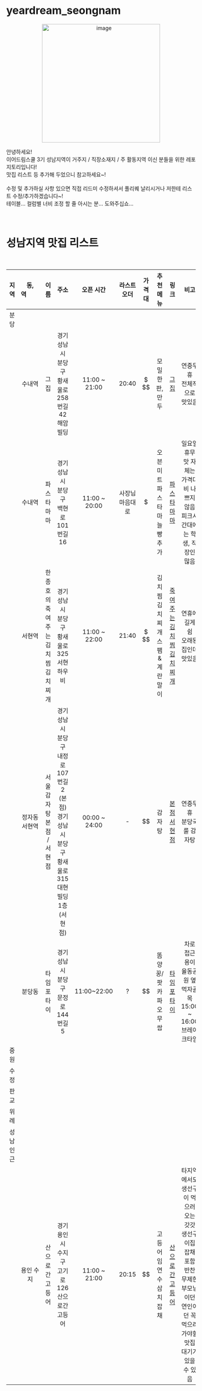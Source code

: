 # yeardream_seongnam

<p align='center'>
  <img width="314" alt="image" src="https://github.com/jasonheesanglee/yeardream_seongnam/assets/123557477/03cb85cb-ea80-4f3b-aaa2-096342eb9ca1">
</p>

안녕하세요! <br>
이어드림스쿨 3기 성남지역이 거주지 / 직장소재지 / 주 활동지역 이신 분들을 위한 레포지토리입니다! <br>
맛집 리스트 등 추가해 두었으니 참고하세요~! <br>
<br>
수정 및 추가하실 사항 있으면 직접 리드미 수정하셔서 풀리퀘 날리시거나 저한테 리스트 수정/추가하겠습니다~!<br>
테이블... 컬럼별 너비 조정 할 줄 아시는 분... 도와주십쇼...<br>
<br><br>

# 성남지역 맛집 리스트
<br>

|지역|동, 역&nbsp;&nbsp;&nbsp;&nbsp;&nbsp;&nbsp;&nbsp;&nbsp;|이름|주소|오픈 시간|라스트<br>오더|가격대|추천<br>메뉴|링크|비고|
| :---: | :---: | :---: | :---: | :---: | :---: | :---: | :---: | :---: | :---: |
|분당|||||||||
||수내역|그집|경기 성남시 분당구 황새울로258번길 42 해암빌딩|11:00 ~ 21:00|20:40|\$<br>$$|모밀한판, 만두|[그집](https://naver.me/FXZr5ogM)|연중무휴<br>전체적으로 맛있음|
||수내역|파스타마마|경기 성남시 분당구 백현로101번길 16|11:00 ~ 20:00|사장님<br>마음대로|$|오븐미트<br>파스타<br>마늘빵 추가|[파스타마마](https://naver.me/xRQU5LW2)|일요일 휴무<br>맛 자체는 가격대비 나쁘지 않음<br>피크시간대에는 학생, 직장인 많음|
||서현역|한종호의 죽여주는 김치찜 김치찌개|경기 성남시 분당구 황새울로 325 서현하우비|11:00 ~ 22:00|21:40|\$<br>$$|김치찜<br>김치찌개<br>스팸&계란말이|[죽여주는김치찜김치찌개](https://naver.me/FU3QLidr)|연휴에 길게 쉼<br>오래된 집인데 맛있음|
||정자동<br>서현역|서울감자탕<br>본점 / 서현점|경기 성남시 분당구 내정로107번길 2 (본점)<br>경기 성남시 분당구 황새울로 315 대현빌딩 1층 (서현점)|00:00 ~ 24:00|-|\$$|감자탕|[본점](https://naver.me/FLBkTVsD)<br>[서현점](https://naver.me/FdsGbW7Q)|연중무휴<br>분당국룰 감자탕|
||분당동|타임포타이|경기 성남시 분당구 문정로144번길 5|11:00~22:00|?|$$|똠양꿍/팟카파오 무 쌉|[타임포타이](https://naver.me/5iz04eON)|차로 접근 용이<br>율동공원 옆 먹자골목<br>15:00 ~ 16:00 브레이크타임|
|중원||||||||||
|수정||||||||||
|판교||||||||||
|위례||||||||||
|성남 인근||||||||||
||용인 수지|산으로간고등어|경기 용인시 수지구 고기로 126 산으로간고등어|11:00 ~ 21:00|20:15|$$|고등어<br>임연수<br>삼치<br>잡채|[산으로간고등어](https://naver.me/GVAWl6Ao)|타지역에서도 생선구이 먹으러 오는 갓갓 생선구이집<br>잡채 포함 반찬 무제한<br>부모님이던 연인이던 꼭 먹으러 가야할 맛집<br>대기가 있을 수 있음|
